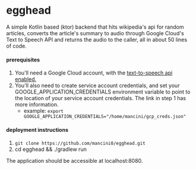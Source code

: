 # egghead

A simple Kotlin based (ktor) backend that hits wikipedia's api for random articles, converts the article's summary to audio through Google Cloud's
Text to Speech API and returns the audio to the caller, all in about 50 lines of code.



#### prerequisites ####
1. You'll need a Google Cloud account, with the [text-to-speech api enabled.](https://cloud.google.com/text-to-speech/docs/quickstart-protocol)
2. You'll also need to create service account credentials, and set your GOOGLE_APPLICATION_CREDENTIALS environment variable to point to the 
location of your service account credentials. The link in step 1 has more information.
    * example: `export GOOGLE_APPLICATION_CREDENTIALS="/home/mancini/gcp_creds.json"`

#### deployment instructions ####
1. `git clone https://github.com/mancini0/egghead.git`
2.  cd egghead && ./gradlew run

The application should be accessible at localhost:8080.
